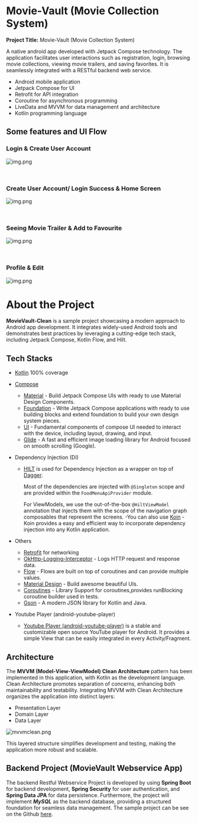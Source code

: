 # **Movie-Vault (Movie Collection System)**

**Project Title:** Movie-Vault (Movie Collection System)

A native android app developed with Jetpack Compose technology. The application facilitates user interactions such as registration, login, browsing movie collections, viewing movie trailers, and saving favorites. It is seamlessly integrated with a RESTful backend web service.

* Android mobile application
* Jetpack Compose for UI
* Retrofit for API integration
* Coroutine for asynchronous programming
* LiveData and MVVM for data management and architecture
* Kotlin programming language

## Some features and UI Flow

### **Login & Create User Account**


![img.png](images/login_create.png)

<br/>

### **Create User Account/ Login Success & Home Screen**

![img.png](images/create_login_success_home.png)

<br/>

### **Seeing Movie Trailer & Add to Favourite**

![img.png](images/seemovie_addfavourite.png)

<br/>

### **Profile & Edit**

![img.png](images/profile_edit_pwd.png)

# About the Project

<b>MovieVault-Clean</b> is a sample project showcasing a modern approach to Android app development. It integrates widely-used Android tools and demonstrates best practices by leveraging a cutting-edge tech stack, including Jetpack Compose, Kotlin Flow, and Hilt.

## Tech Stacks

- [Kotlin](https://kotlinlang.org/) 100% coverage

- [Compose](https://developer.android.com/jetpack/compose)
    - [Material](https://developer.android.com/jetpack/androidx/releases/compose-material) - Build
      Jetpack Compose UIs with ready to use Material Design Components.
    - [Foundation](https://developer.android.com/jetpack/androidx/releases/compose-foundation) - Write
      Jetpack Compose applications with ready to use building blocks and extend foundation to build your
      own design system pieces.
    - [UI](https://developer.android.com/jetpack/androidx/releases/compose-ui) - Fundamental
      components of compose UI needed to interact with the device, including layout, drawing, and input.
    - [Glide](https://bumptech.github.io/glide/int/compose.html) - A fast and efficient image
      loading library for Android focused on smooth scrolling (Google).

- Dependency Injection (DI)
    - [HILT](https://developer.android.com/training/dependency-injection/hilt-android) is used for Dependency Injection as a wrapper on top of [Dagger](https://github.com/google/dagger).

      Most of the dependencies are injected with `@Singleton` scope and are provided within the `FoodMenuApiProvider` module.

      For ViewModels, we use the out-of-the-box `@HiltViewModel` annotation that injects them with the scope of the navigation graph composables that represent the screens.
      -You can also use [Koin](https://insert-koin.io/docs/quickstart/android/) -Koin provides a easy and efficient
      way to incorporate dependency injection into any Kotlin application.

- Others
    - [Retrofit](https://square.github.io/retrofit/)  for networking
    - [OkHttp-Logging-Interceptor](https://github.com/square/okhttp/blob/master/okhttp-logging-interceptor/README.md)  -
      Logs HTTP request and response data.
    - [Flow](https://developer.android.com/kotlin/flow) - Flows are built on top of coroutines and
      can provide multiple values.
    - [Material Design](https://material.io/develop/android/docs/getting-started/) - Build awesome
      beautiful UIs.
    - [Coroutines](https://github.com/Kotlin/kotlinx.coroutines) - Library Support for
      coroutines,provides runBlocking coroutine builder used in tests.
    - [Gson](https://github.com/google/gson) - A modern JSON library for Kotlin and Java.
    
- Youtube Player (android-youtube-player) 
    - [Youtube Player (android-youtube-player)](https://pierfrancescosoffritti.github.io/android-youtube-player/) is a stable and customizable open source YouTube player for Android. It provides a simple View that can be easily integrated in every Activity/Fragment.

## Architecture

The <b> MVVM (Model-View-ViewModel) Clean Architecture </b>pattern has been implemented in this application, with Kotlin as the development language. Clean Architecture promotes separation of concerns, enhancing both maintainability and testability. Integrating MVVM with Clean Architecture organizes the application into distinct layers:

* Presentation Layer
* Domain Layer
* Data Layer

![mvvmclean.png](images/mvvmclean.png)

This layered structure simplifies development and testing, making the application more robust and scalable.


## **Backend Project (MovieVault Webservice App)**

The backend Restful Webservice Project is developed by using **Spring Boot** for backend development, **Spring Security** for user authentication, and **Spring Data JPA** for data persistence. Furthermore, the project will implement _**MySQL**_ as the backend database, providing a structured foundation for seamless data management.
The sample project can be see on the Github [here](https://github.com/ksmaprince/MovieValut-WebServices).

